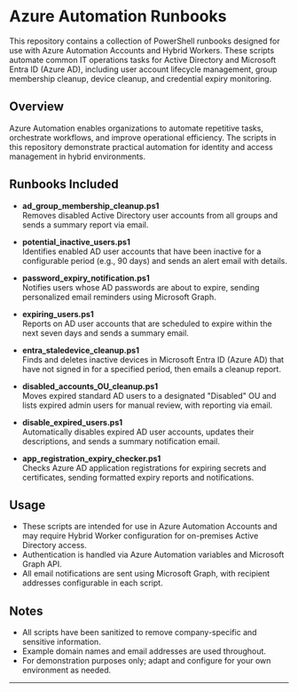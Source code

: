 # Azure Automation Runbooks

This repository contains a collection of PowerShell runbooks designed for use with Azure Automation Accounts and Hybrid Workers. These scripts automate common IT operations tasks for Active Directory and Microsoft Entra ID (Azure AD), including user account lifecycle management, group membership cleanup, device cleanup, and credential expiry monitoring.

## Overview

Azure Automation enables organizations to automate repetitive tasks, orchestrate workflows, and improve operational efficiency. The scripts in this repository demonstrate practical automation for identity and access management in hybrid environments.

## Runbooks Included

- **ad_group_membership_cleanup.ps1**  
  Removes disabled Active Directory user accounts from all groups and sends a summary report via email.

- **potential_inactive_users.ps1**  
  Identifies enabled AD user accounts that have been inactive for a configurable period (e.g., 90 days) and sends an alert email with details.

- **password_expiry_notification.ps1**  
  Notifies users whose AD passwords are about to expire, sending personalized email reminders using Microsoft Graph.

- **expiring_users.ps1**  
  Reports on AD user accounts that are scheduled to expire within the next seven days and sends a summary email.

- **entra_staledevice_cleanup.ps1**  
  Finds and deletes inactive devices in Microsoft Entra ID (Azure AD) that have not signed in for a specified period, then emails a cleanup report.

- **disabled_accounts_OU_cleanup.ps1**  
  Moves expired standard AD users to a designated "Disabled" OU and lists expired admin users for manual review, with reporting via email.

- **disable_expired_users.ps1**  
  Automatically disables expired AD user accounts, updates their descriptions, and sends a summary notification email.

- **app_registration_expiry_checker.ps1**  
  Checks Azure AD application registrations for expiring secrets and certificates, sending formatted expiry reports and notifications.

## Usage

- These scripts are intended for use in Azure Automation Accounts and may require Hybrid Worker configuration for on-premises Active Directory access.
- Authentication is handled via Azure Automation variables and Microsoft Graph API.
- All email notifications are sent using Microsoft Graph, with recipient addresses configurable in each script.

## Notes

- All scripts have been sanitized to remove company-specific and sensitive information.
- Example domain names and email addresses are used throughout.
- For demonstration purposes only; adapt and configure for your own environment as needed.

---